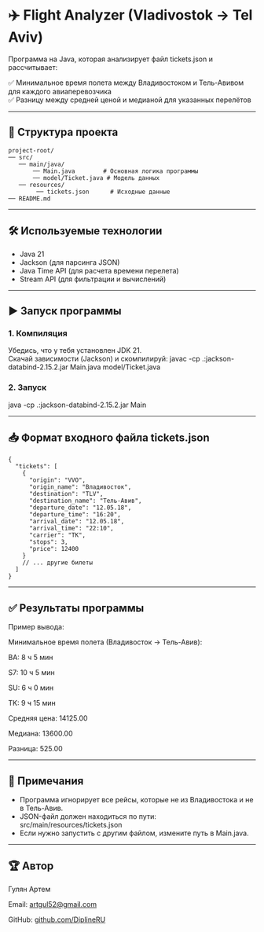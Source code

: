 # ✈️ Flight Analyzer (Vladivostok → Tel Aviv)

Программа на Java, которая анализирует файл tickets.json и рассчитывает:

✅ Минимальное время полета между Владивостоком и Тель-Авивом для каждого авиаперевозчика  
✅ Разницу между средней ценой и медианой для указанных перелётов  

---

## 📂 Структура проекта
```
project-root/
── src/
   ── main/java/
       ── Main.java        # Основная логика программы
       ── model/Ticket.java # Модель данных
   ── resources/
        ── tickets.json      # Исходные данные
── README.md
```
---

## 🛠 Используемые технологии

- Java 21
- Jackson (для парсинга JSON)
- Java Time API (для расчета времени перелета)
- Stream API (для фильтрации и вычислений)

---

## ▶️ Запуск программы

### 1. Компиляция
Убедись, что у тебя установлен JDK 21.  
Скачай зависимости (Jackson) и скомпилируй:
javac -cp .:jackson-databind-2.15.2.jar Main.java model/Ticket.java

### 2. Запуск
java -cp .:jackson-databind-2.15.2.jar Main

---

## 📥 Формат входного файла tickets.json
```
{
  "tickets": [
    {
      "origin": "VVO",
      "origin_name": "Владивосток",
      "destination": "TLV",
      "destination_name": "Тель-Авив",
      "departure_date": "12.05.18",
      "departure_time": "16:20",
      "arrival_date": "12.05.18",
      "arrival_time": "22:10",
      "carrier": "TK",
      "stops": 3,
      "price": 12400
    }
    // ... другие билеты
  ]
}
```
---

## ✅ Результаты программы

Пример вывода:

Минимальное время полета (Владивосток → Тель-Авив):

BA: 8 ч 5 мин

S7: 10 ч 5 мин

SU: 6 ч 0 мин

TK: 9 ч 15 мин


Средняя цена: 14125.00

Медиана: 13600.00

Разница: 525.00

---

## 📌 Примечания

- Программа игнорирует все рейсы, которые не из Владивостока и не в Тель-Авив.
- JSON-файл должен находиться по пути:  
  src/main/resources/tickets.json
- Если нужно запустить с другим файлом, измените путь в Main.java.

---

## 🏆 Автор

Гулян Артем 

Email: artgul52@gmail.com

GitHub: [github.com/DiplineRU](https://github.com/DiplineRU)
